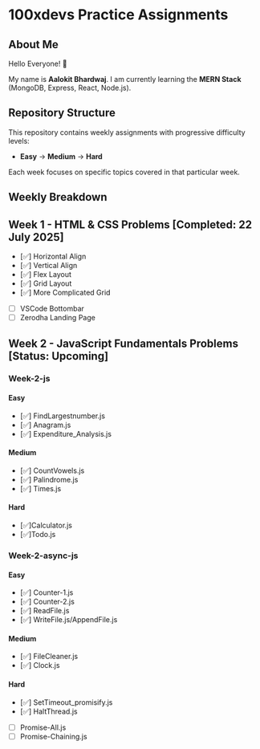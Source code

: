 # 100xdevs Practice Assignments

## About Me
Hello Everyone! 👋

My name is **Aalokit Bhardwaj**. I am currently learning the **MERN Stack** (MongoDB, Express, React, Node.js).

## Repository Structure
This repository contains weekly assignments with progressive difficulty levels:
- **Easy** → **Medium** → **Hard**

Each week focuses on specific topics covered in that particular week.

## Weekly Breakdown

## Week 1 - HTML & CSS Problems [Completed: 22 July 2025]
- [✅] Horizontal Align
- [✅] Vertical Align
- [✅] Flex Layout
- [✅] Grid Layout
- [✅] More Complicated Grid
- [ ] VSCode Bottombar
- [ ] Zerodha Landing Page

## Week 2 - JavaScript Fundamentals Problems [Status: Upcoming]

### Week-2-js
#### Easy
- [✅] FindLargestnumber.js
- [✅] Anagram.js
- [✅] Expenditure_Analysis.js

#### Medium
- [✅] CountVowels.js
- [✅] Palindrome.js
- [✅] Times.js

#### Hard
- [✅]Calculator.js
- [✅]Todo.js

### Week-2-async-js
#### Easy
- [✅] Counter-1.js
- [✅] Counter-2.js
- [✅] ReadFile.js
- [✅] WriteFile.js/AppendFile.js

#### Medium
- [✅] FileCleaner.js
- [✅] Clock.js

#### Hard
- [✅] SetTimeout_promisify.js
- [✅] HaltThread.js
- [ ] Promise-All.js
- [ ] Promise-Chaining.js